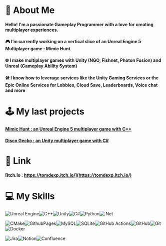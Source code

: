 # 💫 About Me

#### Hello! I'm a passionate Gameplay Programmer with a love for creating multiplayer experiences.

#### 🎮 I’m currently working on a vertical slice of an Unreal Engine 5 Multiplayer game : Mimic Hunt

#### 🌐 I make multiplayer games with Unity (NGO, Fishnet, Photon Fusion) and Unreal (Gameplay Ability System)

#### 🛠 I know how to leverage services like the Unity Gaming Services or the Epic Online Services for Lobbies, Cloud Save, Leaderboards, Voice chat and more

# 🕹 My last projects
#### [Mimic Hunt : an Unreal Engine 5 multiplayer game with C++](https://github.com/tomdexp/MimicHuntPublic)
#### [Disco Gecko : an Unity multiplayer game with C#](https://github.com/tomdexp/SilentNightFeverPublic)

# 🔗 Link
#### [Itch.Io : https://tomdexp.itch.io/](https://tomdexp.itch.io/)

# 💻 My Skills
![Unreal Engine](https://img.shields.io/badge/unrealengine-%23313131.svg?style=for-the-badge&logo=unrealengine&logoColor=white)![C++](https://img.shields.io/badge/c++-%2300599C.svg?style=for-the-badge&logo=c%2B%2B&logoColor=white)![Unity](https://img.shields.io/badge/unity-%23000000.svg?style=for-the-badge&logo=unity&logoColor=white)![C#](https://img.shields.io/badge/c%23-%23239120.svg?style=for-the-badge&logo=csharp&logoColor=white)![Python](https://img.shields.io/badge/python-3670A0?style=for-the-badge&logo=python&logoColor=ffdd54)![.Net](https://img.shields.io/badge/.NET-5C2D91?style=for-the-badge&logo=.net&logoColor=white)

![CMake](https://img.shields.io/badge/CMake-%23008FBA.svg?style=for-the-badge&logo=cmake&logoColor=white)![GithubPages](https://img.shields.io/badge/github%20pages-121013?style=for-the-badge&logo=github&logoColor=white)![MySQL](https://img.shields.io/badge/mysql-4479A1.svg?style=for-the-badge&logo=mysql&logoColor=white)![SQLite](https://img.shields.io/badge/sqlite-%2307405e.svg?style=for-the-badge&logo=sqlite&logoColor=white)![GitHub Actions](https://img.shields.io/badge/github%20actions-%232671E5.svg?style=for-the-badge&logo=githubactions&logoColor=white)![GitHub](https://img.shields.io/badge/github-%23121011.svg?style=for-the-badge&logo=github&logoColor=white)![Git](https://img.shields.io/badge/git-%23F05033.svg?style=for-the-badge&logo=git&logoColor=white)![Docker](https://img.shields.io/badge/docker-%230db7ed.svg?style=for-the-badge&logo=docker&logoColor=white)

![Jira](https://img.shields.io/badge/jira-%230A0FFF.svg?style=for-the-badge&logo=jira&logoColor=white)![Notion](https://img.shields.io/badge/Notion-%23000000.svg?style=for-the-badge&logo=notion&logoColor=white)![Confluence](https://img.shields.io/badge/confluence-%23172BF4.svg?style=for-the-badge&logo=confluence&logoColor=white)
